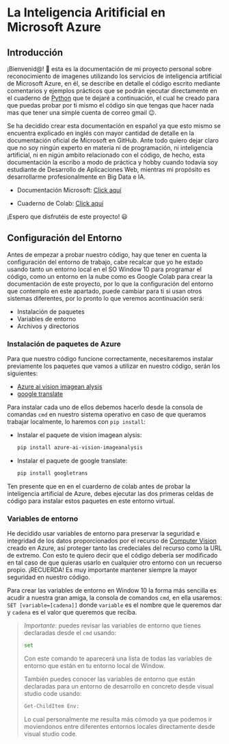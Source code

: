 # La Inteligencia Aritificial en Microsoft Azure

## Introducción

¡Bienvenid@! 👋 esta es la documentación de mi proyecto personal sobre reconocimiento de imagenes utilizando los servicios de inteligencia artificial de Microsoft Azure, en él, se describe en detalle el código escrito mediante comentarios y ejemplos prácticos que se podrán ejecutar directamente en el cuaderno de [Python](https://www.python.org/psf-landing/) que te dejaré a continuación, el cual he creado para que puedas probar por ti mismo el código sin que tengas que hacer nada mas que tener una simple cuenta de correo gmail 😉.

Se ha decidido crear esta documentación en español ya que esto mismo se encuentra explicado en inglés con mayor cantidad de detalle en la documentación oficial de Microsoft en GitHub. Ante todo quiero dejar claro que no soy ningún experto en materia ni de programación, ni inteligencia artificial, ni en nigún ambito relacionado con el código, de hecho, esta documentación la escribo a modo de práctica y hobby cuando todavía soy estudiante de Desarrollo de Aplicaciones Web, mientras mi propósito es desarrollarme profesionalmente en Big Data e IA. 

+ Documentación Microsoft: [Click aquí](https://learn.microsoft.com/en-us/azure/ai-services/computer-vision/overview-image-analysis?tabs=4-0)

+ Cuaderno de Colab: [Click aquí](https://colab.research.google.com/drive/1tQ1ebKbxK0BhLUiDoIbv2nvHlXqNqxil#scrollTo=Pgdz-5wIMh-M)

¡Espero que disfrutéis de este proyecto! 😃

## Configuración del Entorno

Antes de empezar a probar nuestro código, hay que tener en cuenta la configuración del entorno de trabajo, cabe recalcar que yo he estado usando tanto un entorno local en el SO Window 10 para programar el código, como un entorno en la nube como es Google Colab para crear la documentación de este proyecto, por lo que la configuración del entorno que contemplo en este apartado, puede cambiar para ti si usan otros sistemas diferentes, por lo pronto lo que veremos acontinuación será:

+ Instalación de paquetes
+ Variables de entorno
+ Archivos y directorios

### Instalación de paquetes de Azure

Para que nuestro código funcione correctamente, necesitaremos instalar previamente los paquetes que vamos a utilizar en nuestro código, serán los siguientes:

+ [Azure ai vision imagean alysis](https://pypi.org/project/azure-ai-vision-imageanalysis/)
+ [google translate](https://pypi.org/project/googletrans/)

Para instalar cada uno de ellos debemos hacerlo desde la consola de comandas `cmd` en nuestro sistema operativo en caso de que queramos trabajar localmente, lo haremos con `pip install`:

+ Instalar el paquete de vision imagean alysis:
  ```bash
  pip install azure-ai-vision-imageanalysis
  ```
+ Instalar el paquete de google translate:
  ```bash
  pip install googletrans
  ```
Ten presente que en en el cuarderno de colab antes de probar la inteligencia artificial de Azure, debes ejecutar las dos primeras celdas de código para instalar estos paquetes en este entorno virtual.

### Variables de entorno

He decidido usar variables de entorno para preservar la seguridad e integridad de los datos proporcionados por el recurso de [Computer Vision](https://portal.vision.cognitive.azure.com/gallery/featured) creado en Azure, así proteger tanto las credeciales del recurso como la URL de extremo. Con esto te quiero decir que el código debería ser modificado en tal caso de que quieras usarlo en cualquier otro entorno con un recuerso propio. ¡RECUERDA! Es muy importante mantener siempre la mayor seguridad en nuestro código.

Para crear las variables de entorno en Window 10 la forma más sencilla es acudir a nuestra gran amiga, la consola de comandos `cmd`, en ella usaremos: `SET [variable=[cadena]]` donde `variable` es el nombre que le queremos dar y `cadena` es el valor que queremos que reciba.



>*Importante*: puedes revisar las variables de entorno que tienes declaradas desde el `cmd` usando:
>```bash
>set
>```
>Con este comando te aparecerá una lista de todas las variables de entorno que están en tu entorno local de Window.
>
>También puedes conocer las variables de entorno que están declaradas para un entorno de desarrollo en concreto desde visual studio code usando: 
>```bash
>Get-ChildItem Env:
>```
>Lo cual personalmente me resulta más cómodo ya que podemos ir moviendonos entre diferentes entornos locales directamente desde visual studio code.








